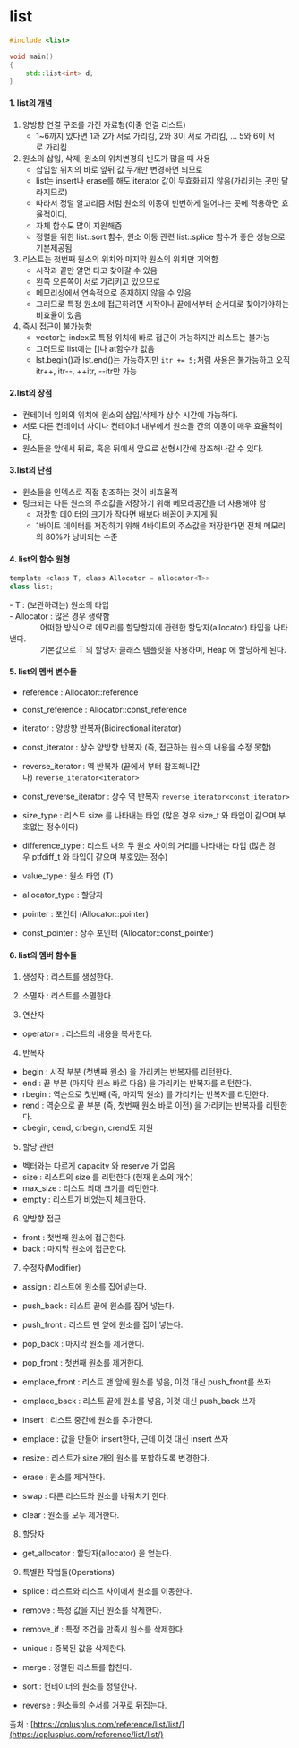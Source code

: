 # list

```C++
#include <list>

void main()
{
    std::list<int> d;
}
```

#### 1. list의 개념
1) 양방향 연결 구조를 가진 자료형(이중 연결 리스트)
	- 1~6까지 있다면 1과 2가 서로 가리킴, 2와 3이 서로 가리킴, ... 5와 6이 서로 가리킴
2) 원소의 삽입, 삭제, 원소의 위치변경의 빈도가 많을 때 사용
	- 삽입할 위치의 바로 앞뒤 값 두개만 변경하면 되므로
	- list는 insert나 erase를 해도 iterator 값이 무효화되지 않음(가리키는 곳만 달라지므로)
	- 따라서 정렬 알고리즘 처럼 원소의 이동이 빈번하게 일어나는 곳에 적용하면 효율적이다.
	- 자체 함수도 많이 지원해줌
	- 정렬을 위한 list::sort 함수, 원소 이동 관련 list::splice 함수가 좋은 성능으로 기본제공됨
3) 리스트는 첫번째 원소의 위치와 마지막 원소의 위치만 기억함
	- 시작과 끝만 알면 타고 찾아갈 수 있음
	- 왼쪽 오른쪽이 서로 가리키고 있으므로
	- 메모리상에서 연속적으로 존재하지 않을 수 있음
	- 그러므로 특정 원소에 접근하려면 시작이나 끝에서부터 순서대로 찾아가야하는 비효율이 있음
4) 즉시 접근이 불가능함
	- vector는 index로 특정 위치에 바로 접근이 가능하지만 리스트는 불가능  
	- 그러므로 list에는 []나 at함수가 없음  
	- lst.begin()과 lst.end()는 가능하지만 `itr += 5;`처럼 사용은 불가능하고 오직 itr++, itr--, ++itr, --itr만 가능

#### 2.list의 장점
- 컨테이너 임의의 위치에 원소의 삽입/삭제가 상수 시간에 가능하다.
- 서로 다른 컨테이너 사이나 컨테이너 내부에서 원소들 간의 이동이 매우 효율적이다.
- 원소들을 앞에서 뒤로, 혹은 뒤에서 앞으로 선형시간에 참조해나갈 수 있다.
  
#### 3.list의 단점
- 원소들을 인덱스로 직접 참조하는 것이 비효율적
- 링크되는 다른 원소의 주소값을 저장하기 위해 메모리공간을 더 사용해야 함
	- 저장할 데이터의 크기가 작다면 배보다 배꼽이 커지게 됨
	- 1바이트 데이터를 저장하기 위해 4바이트의 주소값을 저장한다면 전체 메모리의 80%가 낭비되는 수준
  
#### 4. list의 함수 원형
```C++
template <class T, class Allocator = allocator<T>>
class list;
```
- T : (보관하려는) 원소의 타입  
- Allocator : 많은 경우 생략함  
              어떠한 방식으로 메모리를 할당할지에 관련한 할당자(allocator) 타입을 나타낸다.   
              기본값으로 T 의 할당자 클래스 템플릿을 사용하며, Heap 에 할당하게 된다.

#### 5. list의 멤버 변수들
- reference : Allocator::reference
- const_reference : Allocator::const_reference

- iterator : 양방향 반복자(Bidirectional iterator)
- const_iterator : 상수 양방향 반복자 (즉, 접근하는 원소의 내용을 수정 못함)
- reverse_iterator : 역 반복자 (끝에서 부터 참조해나간다) `reverse_iterator<iterator>`
- const_reverse_iterator : 상수 역 반복자 `reverse_iterator<const_iterator>`

- size_type : 리스트 size 를 나타내는 타입 (많은 경우 size_t 와 타입이 같으며 부호없는 정수이다)
- difference_type : 리스트 내의 두 원소 사이의 거리를 나타내는 타입 (많은 경우 ptfdiff_t 와 타입이 같으며 부호있는 정수)
- value_type : 원소 타입 (T)
- allocator_type : 할당자

- pointer : 포인터 (Allocator::pointer)
- const_pointer : 상수 포인터 (Allocator::const_pointer)

#### 6. list의 멤버 함수들
1) 생성자 : 리스트를 생성한다.
2) 소멸자 : 리스트를 소멸한다.

3) 연산자
- operator= : 리스트의 내용을 복사한다.

4) 반복자
- begin : 시작 부분 (첫번째 원소) 을 가리키는 반복자를 리턴한다.
- end : 끝 부분 (마지막 원소 바로 다음) 을 가리키는 반복자를 리턴한다.
- rbegin : 역순으로 첫번째 (즉, 마지막 원소) 를 가리키는 반복자를 리턴한다.
- rend : 역순으로 끝 부분 (즉, 첫번째 원소 바로 이전) 을 가리키는 반복자를 리턴한다.
- cbegin, cend, crbegin, crend도 지원

5) 할당 관련  
- 벡터와는 다르게 capacity 와 reserve 가 없음
- size : 리스트의 size 를 리턴한다 (현재 원소의 개수)
- max_size : 리스트 최대 크기를 리턴한다.
- empty : 리스트가 비었는지 체크한다.

6) 양방향 접근
- front : 첫번째 원소에 접근한다.
- back : 마지막 원소에 접근한다.

7) 수정자(Modifier)
- assign : 리스트에 원소를 집어넣는다.
- push_back : 리스트 끝에 원소를 집어 넣는다.
- push_front : 리스트 맨 앞에 원소를 집어 넣는다.
- pop_back : 마지막 원소를 제거한다.
- pop_front : 첫번째 원소를 제거한다.

- emplace_front : 리스트 맨 앞에 원소를 넣음, 이것 대신 push_front를 쓰자
- emplace_back : 리스트 끝에 원소를 넣음, 이것 대신 push_back 쓰자

- insert : 리스트 중간에 원소를 추가한다.
- emplace : 값을 만들어 insert한다, 근데 이것 대신 insert 쓰자

- resize : 리스트가 size 개의 원소를 포함하도록 변경한다.
- erase : 원소를 제거한다.

- swap : 다른 리스트와 원소를 바꿔치기 한다.
- clear : 원소를 모두 제거한다.

8) 할당자
- get_allocator : 할당자(allocator) 을 얻는다.

9) 특별한 작업들(Operations)
- splice : 리스트와 리스트 사이에서 원소를 이동한다.

- remove : 특정 값을 지닌 원소를 삭제한다.
- remove_if : 특정 조건을 만족시 원소를 삭제한다.
- unique : 중복된 값을 삭제한다.

- merge : 정렬된 리스트를 합친다.
- sort : 컨테이너의 원소를 정렬한다.
- reverse : 원소들의 순서를 거꾸로 뒤집는다.

출처 : [https://cplusplus.com/reference/list/list/](https://cplusplus.com/reference/list/list/)